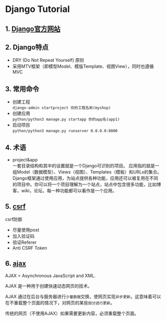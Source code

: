 # Django Tutorial

## 1. [Django官方网站](https://www.djangoproject.com/)

## 2. Django特点
- DRY (Do Not Repeat Yourself) 原则
- 采用MTV框架（即模型Model、模版Template、视图View），同时也遵循MVC

## 3. 常用命令
- 创建工程   
```django-admin startproject 你的工程名称(myshop)```
- 创建应用   
```python/python3 manage.py startapp 你的app名(app1)```
- 启动项目  
```python/python3 manage.py runserver 0.0.0.0:8000```

## 4. 术语
- project&app  
一套目录结构和其中的设置就是一个Django可识别的项目。
应用指的就是一组Model（数据模型）、Views（视图）、Templates（模板）和URLs的集合。
Django框架通过使用应用，为站点提供各种功能，应用还可以被复用在不同的项目中。你可以将一个项目理解为一个站点，站点中包含很多功能，比如博客，wiki，论坛，每一种功能都可以看作是一个应用。

## 5. [csrf](https://www.youtube.com/watch?v=gEPii2y3ISQ)
csrf防御
- 尽量使用post
- 加入验证码
- 验证Referer
- Anti CSRF Token

## 6. [ajax](https://www.runoob.com/php/php-ajax-intro.html)
AJAX = Asynchronous JavaScript and XML.

AJAX 是一种用于创建快速动态网页的技术。

AJAX 通过在后台与服务器进行```少量数据```交换，使网页实现```异步更新```。这意味着可以在不重载整个页面的情况下，对网页的某些```部分进行更新```。

传统的网页（不使用AJAX）如果需要更新内容，必须重载整个页面。